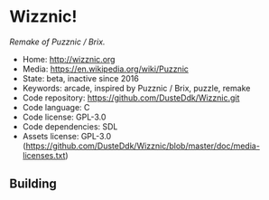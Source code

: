 # Wizznic!

_Remake of Puzznic / Brix._

- Home: http://wizznic.org
- Media: https://en.wikipedia.org/wiki/Puzznic
- State: beta, inactive since 2016
- Keywords: arcade, inspired by Puzznic / Brix, puzzle, remake
- Code repository: https://github.com/DusteDdk/Wizznic.git
- Code language: C
- Code license: GPL-3.0
- Code dependencies: SDL
- Assets license: GPL-3.0 (https://github.com/DusteDdk/Wizznic/blob/master/doc/media-licenses.txt)

## Building
